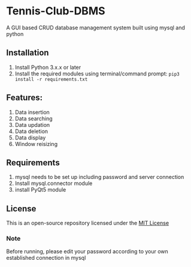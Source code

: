# __Tennis-Club-DBMS__
A GUI based CRUD database management system built using mysql and python


## Installation
1. Install Python 3.x.x or later
2. Install the required modules using terminal/command prompt:
``pip3 install -r requirements.txt``






## Features:
1. Data insertion
2. Data searching
3. Data updation
4. Data deletion
5. Data display
6. Window reisizing



## Requirements
1. mysql needs to be set up including password and server connection
2. Install mysql.connector module
3. install PyQt5 module

## License
This is an open-source repository licensed under the [MIT License](LICENSE)

### Note
Before running, please edit your password according to your own established connection in mysql

